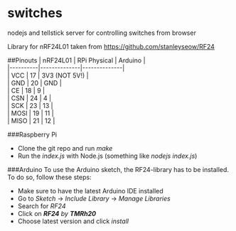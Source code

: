 # switches
nodejs and tellstick server for controlling switches from browser

Library for nRF24L01 taken from https://github.com/stanleyseow/RF24

##Pinouts
| nRF24L01 | RPi Physical | Arduino      |  
|----------|--------------|--------------|  
| VCC      | 17           |     3V3 (NOT 5V!)     |  
| GND      | 20           |     GND      |  
| CE       | 18           |     9        |  
| CSN      | 24           |     4        |  
| SCK      | 23           |     13       |  
| MOSI     | 19           |     11       |  
| MISO     | 21           |     12       | 

###Raspberry Pi
- Clone the git repo and run *make*
- Run the *index.js* with Node.js (something like *nodejs index.js*)

###Arduino
To use the Arduino sketch, the RF24-library has to be installed. To do so, follow these steps:
- Make sure to have the latest Arduino IDE installed
- Go to *Sketch* -> *Include Library* -> *Manage Libraries*
- Search for *RF24*
- Click on ***RF24*** *by* ***TMRh20***
- Choose latest version and click *install*
